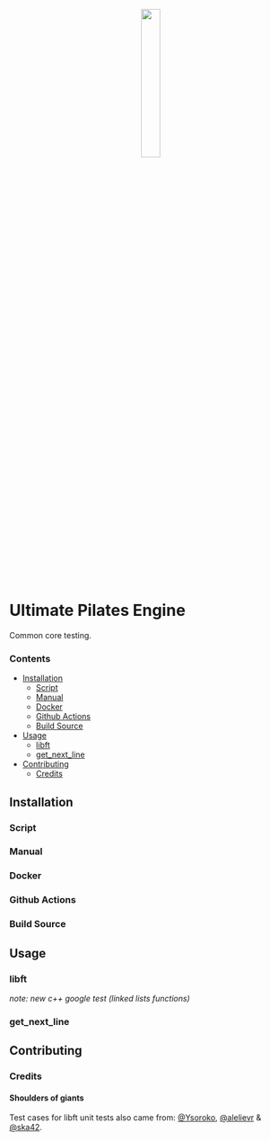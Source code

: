 <p align="center">
  <img width="26%" src="https://user-images.githubusercontent.com/22690219/120901102-6aaf9d80-c641-11eb-9fe9-a5953f596bc9.png" />
</p>
 
# Ultimate Pilates Engine
Common core testing.

### Contents

- [Installation](#installation)
	- [Script](#script)
	- [Manual](#manual)
	- [Docker](#docker)
	- [Github Actions](#github-actions)
	- [Build Source](#build-source)
- [Usage](#usage)
	- [libft](#libft)
	- [get_next_line](#)
- [Contributing](#installation)
	- [Credits](#credits)

## Installation
### Script
### Manual
### Docker
### Github Actions
### Build Source
## Usage
### libft
_note: new c++ google test (linked lists functions)_
### get_next_line
## Contributing
### Credits

#### Shoulders of giants
Test cases for libft unit tests also came from: <a href="https://github.com/Ysoroko">@Ysoroko</a>, <a href="https://github.com/alelievr">@alelievr</a> & <a href="https://github.com/ska42">@ska42</a>.
